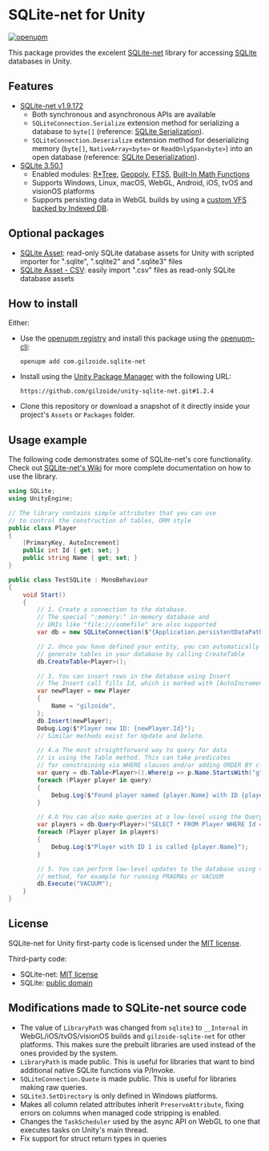 # SQLite-net for Unity
[![openupm](https://img.shields.io/npm/v/com.gilzoide.sqlite-net?label=openupm&registry_uri=https://package.openupm.com)](https://openupm.com/packages/com.gilzoide.sqlite-net/)

This package provides the excelent [SQLite-net](https://github.com/praeclarum/sqlite-net) library for accessing [SQLite](https://sqlite.org/) databases in Unity.


## Features
- [SQLite-net v1.9.172](https://github.com/praeclarum/sqlite-net/tree/v1.9.172)
  + Both synchronous and asynchronous APIs are available
  + `SQLiteConnection.Serialize` extension method for serializing a database to `byte[]` (reference: [SQLite Serialization](https://www.sqlite.org/c3ref/serialize.html)).
  + `SQLiteConnection.Deserialize` extension method for deserializing memory (`byte[]`, `NativeArray<byte>` or `ReadOnlySpan<byte>`) into an open database (reference: [SQLite Deserialization](https://www.sqlite.org/c3ref/deserialize.html)).
- [SQLite 3.50.1](https://sqlite.org/releaselog/3_50_1.html)
  + Enabled modules: [R\*Tree](https://sqlite.org/rtree.html), [Geopoly](https://sqlite.org/geopoly.html), [FTS5](https://sqlite.org/fts5.html), [Built-In Math Functions](https://www.sqlite.org/lang_mathfunc.html)
  + Supports Windows, Linux, macOS, WebGL, Android, iOS, tvOS and visionOS platforms
  + Supports persisting data in WebGL builds by using a [custom VFS backed by Indexed DB](https://github.com/gilzoide/idbvfs).


## Optional packages
- [SQLite Asset](https://github.com/gilzoide/unity-sqlite-asset): read-only SQLite database assets for Unity with scripted importer for ".sqlite", ".sqlite2" and ".sqlite3" files
- [SQLite Asset - CSV](https://github.com/gilzoide/unity-sqlite-asset-csv): easily import ".csv" files as read-only SQLite database assets


## How to install
Either:
- Use the [openupm registry](https://openupm.com/) and install this package using the [openupm-cli](https://github.com/openupm/openupm-cli):
  ```
  openupm add com.gilzoide.sqlite-net
  ```
- Install using the [Unity Package Manager](https://docs.unity3d.com/Manual/upm-ui-giturl.html) with the following URL:
  ```
  https://github.com/gilzoide/unity-sqlite-net.git#1.2.4
  ```
- Clone this repository or download a snapshot of it directly inside your project's `Assets` or `Packages` folder.


## Usage example
The following code demonstrates some of SQLite-net's core functionality.
Check out [SQLite-net's Wiki](https://github.com/praeclarum/sqlite-net/wiki) for more complete documentation on how to use the library.
```cs
using SQLite;
using UnityEngine;

// The library contains simple attributes that you can use
// to control the construction of tables, ORM style
public class Player
{
    [PrimaryKey, AutoIncrement]
    public int Id { get; set; }
    public string Name { get; set; }
}

public class TestSQLite : MonoBehaviour
{
    void Start()
    {
        // 1. Create a connection to the database.
        // The special ":memory:" in-memory database and
        // URIs like "file:///somefile" are also supported
        var db = new SQLiteConnection($"{Application.persistentDataPath}/MyDb.db");

        // 2. Once you have defined your entity, you can automatically
        // generate tables in your database by calling CreateTable
        db.CreateTable<Player>();

        // 3. You can insert rows in the database using Insert
        // The Insert call fills Id, which is marked with [AutoIncremented]
        var newPlayer = new Player
        {
            Name = "gilzoide",
        };
        db.Insert(newPlayer);
        Debug.Log($"Player new ID: {newPlayer.Id}");
        // Similar methods exist for Update and Delete.

        // 4.a The most straightforward way to query for data
        // is using the Table method. This can take predicates
        // for constraining via WHERE clauses and/or adding ORDER BY clauses
        var query = db.Table<Player>().Where(p => p.Name.StartsWith("g"));
        foreach (Player player in query)
        {
            Debug.Log($"Found player named {player.Name} with ID {player.Id}");
        }

        // 4.b You can also make queries at a low-level using the Query method
        var players = db.Query<Player>("SELECT * FROM Player WHERE Id = ?", 1);
        foreach (Player player in players)
        {
            Debug.Log($"Player with ID 1 is called {player.Name}");
        }

        // 5. You can perform low-level updates to the database using the Execute
        // method, for example for running PRAGMAs or VACUUM
        db.Execute("VACUUM");
    }
}
```


## License
SQLite-net for Unity first-party code is licensed under the [MIT license](LICENSE.txt).

Third-party code:
- SQLite-net: [MIT license](Runtime/sqlite-net/LICENSE.txt)
- SQLite: [public domain](https://sqlite.org/copyright.html)


## Modifications made to SQLite-net source code
- The value of `LibraryPath` was changed from `sqlite3` to `__Internal` in WebGL/iOS/tvOS/visionOS builds and `gilzoide-sqlite-net` for other platforms.
  This makes sure the prebuilt libraries are used instead of the ones provided by the system.
- `LibraryPath` is made public.
  This is useful for libraries that want to bind additional native SQLite functions via P/Invoke.
- `SQLiteConnection.Quote` is made public.
  This is useful for libraries making raw queries.
- `SQLite3.SetDirectory` is only defined in Windows platforms.
- Makes all column related attributes inherit `PreserveAttribute`, fixing errors on columns when managed code stripping is enabled.
- Changes the `TaskScheduler` used by the async API on WebGL to one that executes tasks on Unity's main thread.
- Fix support for struct return types in queries
